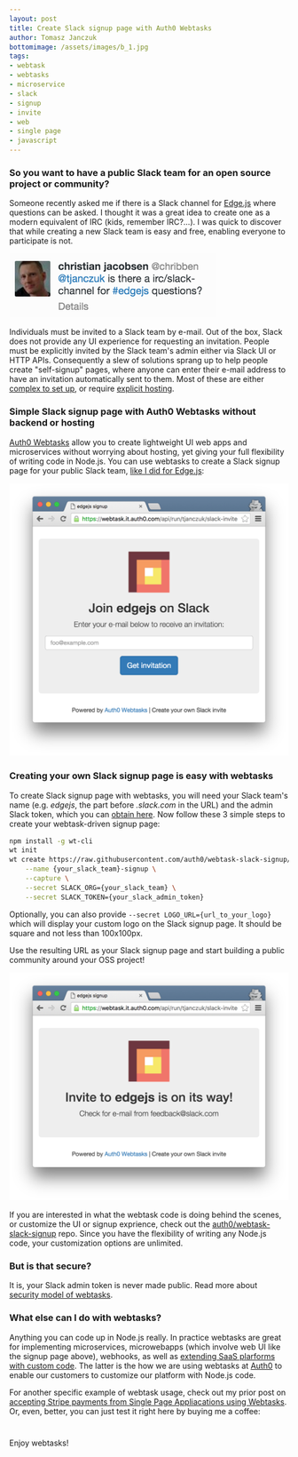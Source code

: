 ```yaml
---
layout: post
title: Create Slack signup page with Auth0 Webtasks
author: Tomasz Janczuk
bottomimage: /assets/images/b_1.jpg
tags:
- webtask
- webtasks
- microservice
- slack
- signup
- invite
- web
- single page
- javascript
---
```


### So you want to have a public Slack team for an open source project or community?

Someone recently asked me if there is a Slack channel for [Edge.js](https://github.com/tjanczuk/edge) where questions can be asked. I thought it was a great idea to create one as a modern equivalent of IRC (kids, remember IRC?...). I was quick to discover that while creating a new Slack team is easy and free, enabling everyone to participate is not. 

<img src="/assets/post_images/2016-02-09/1.png" class="tj-img-diagram-75" alt="Slack signup page for Edge.js">

Individuals must be invited to a Slack team by e-mail. Out of the box, Slack does not provide any UI experience for requesting an invitation. People must be explicitly invited by the Slack team's admin either via Slack UI or HTTP APIs. Consequently a slew of solutions sprang up to help people create "self-signup" pages, where anyone can enter their e-mail address to have an invitation automatically sent to them. Most of these are either [complex to set up](https://levels.io/slack-typeform-auto-invite-sign-ups/), or require [explicit hosting](https://github.com/rauchg/slackin). 

### Simple Slack signup page with Auth0 Webtasks without backend or hosting

[Auth0 Webtasks](https://webtask.io) allow you to create lightweight UI web apps and microservices without worrying about hosting, yet giving your full flexibility of writing code in Node.js. You can use webtasks to create a Slack signup page for your public Slack team, [like I did for Edge.js](https://webtask.it.auth0.com/api/run/tjanczuk/edgejs-slack-invite): 

<img src="/assets/post_images/2016-02-09/2.png" class="tj-img-diagram-100" alt="Slack signup page for Edge.js">

### Creating your own Slack signup page is easy with webtasks

To create Slack signup page with webtasks, you will need your Slack team's name (e.g. *edgejs*, the part before *.slack.com* in the URL) and the admin Slack token, which you can [obtain here](https://api.slack.com/web#authentication). Now follow these 3 simple steps to create your webtask-driven signup page: 

```bash
npm install -g wt-cli
wt init
wt create https://raw.githubusercontent.com/auth0/webtask-slack-signup/master/slack-invite.js \
    --name {your_slack_team}-signup \
    --capture \
    --secret SLACK_ORG={your_slack_team} \
    --secret SLACK_TOKEN={your_slack_admin_token}
```

Optionally, you can also provide `--secret LOGO_URL={url_to_your_logo}` which will display your custom logo on the Slack signup page. It should be square and not less than 100x100px. 

Use the resulting URL as your Slack signup page and start building a public community around your OSS project!

<img src="/assets/post_images/2016-02-09/3.png" class="tj-img-diagram-100" alt="Slack signup page for Edge.js">

If you are interested in what the webtask code is doing behind the scenes, or customize the UI or signup exprience, check out the [auth0/webtask-slack-signup](https://github.com/auth0/webtask-slack-signup) repo. Since you have the flexibility of writing any Node.js code, your customization options are unlimited. 

### But is that secure?

It is, your Slack admin token is never made public. Read more about [security model of webtasks](https://webtask.io/docs/how).

### What else can I do with webtasks?

Anything you can code up in Node.js really. In practice webtasks are great for implementing microservices, microwebapps (which involve web UI like the signup page above), webhooks, as well as [extending SaaS plarforms with custom code](tomasz.janczuk.org/2015/07/extensibility-through-http-with-webtasks.html). The latter is the how we are using webtasks at [Auth0](https://auth0.com) to enable our customers to customize our platform with Node.js code. 

For another specific example of webtask usage, check out my prior post on [accepting Stripe payments from Single Page Appliacations using Webtasks](https://tomasz.janczuk.org/2016/01/accept-stripe-payments-without-backend-using-webtasks.html). Or, even, better, you can just test it right here by buying me a coffee:

<form action="https://webtask.it.auth0.com/api/run/tjanczuk/coffee4tomek" method="POST" style="margin-bottom: 40px">
  <script
    src="https://checkout.stripe.com/checkout.js" class="stripe-button"
    data-key="pk_live_CeoSX5oORYP0f5vXtj67o7CI"
    data-image="/assets/images/tj.png"
    data-name="Tomek on Software"
    data-description="A cup of coffee for Tomek"
    data-amount="214"
    data-locale="auto"
    data-panel-label="Buy Tomek coffee"
    data-label="Buy $2.14 coffee for Tomek"
    data-allow-remember-me="false">
  </script>
</form>

Enjoy webtasks!